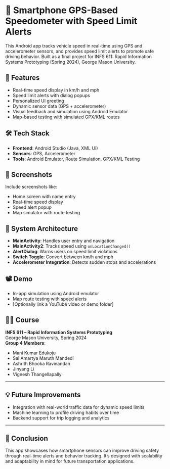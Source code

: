 # 📱 Smartphone GPS-Based Speedometer with Speed Limit Alerts

This Android app tracks vehicle speed in real-time using GPS and accelerometer sensors, and provides speed limit alerts to promote safe driving behavior. Built as a final project for INFS 611: Rapid Information Systems Prototyping (Spring 2024), George Mason University.

## 🧠 Features

- Real-time speed display in km/h and mph
- Speed limit alerts with dialog popups
- Personalized UI greeting
- Dynamic sensor data (GPS + accelerometer)
- Visual feedback and simulation using Android Emulator
- Map-based testing with simulated GPX/KML routes

## 🛠 Tech Stack

- **Frontend**: Android Studio (Java, XML UI)
- **Sensors**: GPS, Accelerometer
- **Tools**: Android Emulator, Route Simulation, GPX/KML Testing

## 📱 Screenshots

Include screenshots like:
- Home screen with name entry
- Real-time speed display
- Speed alert popup
- Map simulator with route testing

## 🧱 System Architecture

- **MainActivity**: Handles user entry and navigation
- **MainActivity2**: Tracks speed using `onLocationChanged()`
- **AlertDialog**: Warns users on speed limit violations
- **Switch Toggle**: Convert between km/h and mph
- **Accelerometer Integration**: Detects sudden stops and accelerations

## 📽️ Demo

- In-app simulation using Android emulator
- Map route testing with speed alerts
- [Optionally link a YouTube video or demo folder]

## 👨‍🎓 Course

**INFS 611 – Rapid Information Systems Prototyping**  
George Mason University, Spring 2024  
**Group 4 Members**:  
- Mani Kumar Edukoju  
- Sai Amartya Maruth Mandedi  
- Ashrith Bhooka Ravinandan  
- Jinyang Li  
- Vignesh Thangellapally  

---

## 💡 Future Improvements

- Integration with real-world traffic data for dynamic speed limits  
- Machine learning to profile driving habits over time  
- Backend support for trip logging and analytics  

---

## 🏁 Conclusion

This app showcases how smartphone sensors can improve driving safety through real-time alerts and behavior tracking. It’s designed with scalability and adaptability in mind for future transportation applications.
